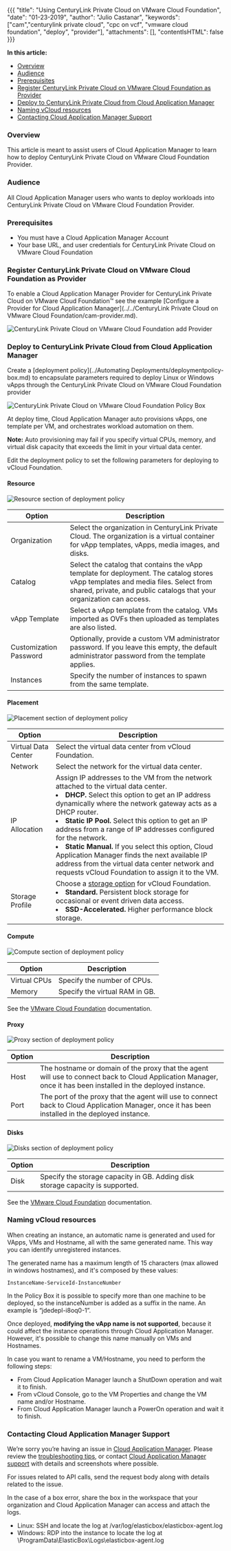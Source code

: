 {{{
"title": "Using CenturyLink Private Cloud on VMware Cloud Foundation",
"date": "01-23-2019",
"author": "Julio Castanar",
"keywords": ["cam","centurylink private cloud", "cpc on vcf", "vmware cloud foundation", "deploy", "provider"],
"attachments": [],
"contentIsHTML": false
}}}

**In this article:**
* [Overview](#overview)
* [Audience](#audience)
* [Prerequisites](#prerequisites)
* [Register CenturyLink Private Cloud on VMware Cloud Foundation as Provider](#register-centurylink-private-cloud-on-vmware-cloud-foundation-as-provider)
* [Deploy to CenturyLink Private Cloud from Cloud Application Manager](#deploy-to-centurylink-private-cloud-from-cloud-application-manager)
* [Naming vCloud resources](#naming-vcloud-resources)
* [Contacting Cloud Application Manager Support](#contacting-cloud-application-manager-support)
  
### Overview

This article is meant to assist users of Cloud Application Manager to learn how to deploy CenturyLink Private Cloud on VMware Cloud Foundation Provider.

### Audience

All Cloud Application Manager users who wants to deploy workloads into CenturyLink Private Cloud on VMware Cloud Foundation Provider.

### Prerequisites

* You must have a Cloud Application Manager Account
* Your base URL, and user credentials for CenturyLink Private Cloud on VMware Cloud Foundation

### Register CenturyLink Private Cloud on VMware Cloud Foundation as Provider

To enable a Cloud Application Manager Provider for CenturyLink Private Cloud on VMware Cloud Foundation™ see the example [Configure a Provider for Cloud Application Manager](../../CenturyLink Private Cloud on VMware Cloud Foundation/cam-provider.md).

![CenturyLink Private Cloud on VMware Cloud Foundation add Provider](../../images/dccf/cam-provider3.png)

### Deploy to CenturyLink Private Cloud from Cloud Application Manager

Create a [deployment policy](../Automating Deployments/deploymentpolicy-box.md) to encapsulate parameters required to deploy Linux or Windows vApps through the CenturyLink Private Cloud on VMware Cloud Foundation provider 

![CenturyLink Private Cloud on VMware Cloud Foundation Policy Box](../../images/cloud-application-manager/deploying-anywhere/cpc-vcf/cpc-vcf-policy.png)

At deploy time, Cloud Application Manager auto provisions vApps, one template per VM, and orchestrates workload automation on them.

**Note:** Auto provisioning may fail if you specify virtual CPUs, memory, and virtual disk capacity that exceeds the limit in your virtual data center.

Edit the deployment policy to set the following parameters for deploying to vCloud Foundation.


#### Resource

![Resource section of deployment policy](../../images/cloud-application-manager/deployment-policy/centurylink-dcc-f-resoure.png)

| Option | Description |
|--------|-------------|
| Organization | Select the organization in CenturyLink Private Cloud. The organization is a virtual container for vApp templates, vApps, media images, and disks. |
| Catalog |	Select the catalog that contains the vApp template for deployment. The catalog stores vApp templates and media files. Select from shared, private, and public catalogs that your organization can access. |
| vApp Template | Select a vApp template from the catalog. VMs imported as OVFs then uploaded as templates are also listed. |
| Customization Password | Optionally, provide a custom VM administrator password. If you leave this empty, the default administrator password from the template applies.|
| Instances | Specify the number of instances to spawn from the same template. |

#### Placement

![Placement section of deployment policy](../../images/cloud-application-manager/deployment-policy/centurylink-dcc-f-placement.png)

| Option | Description |
|--------|-------------|
| Virtual Data Center |	Select the virtual data center from vCloud Foundation. |
| Network |	Select the network for the virtual data center. |
| IP Allocation | Assign IP addresses to the VM from the network attached to the virtual data center.<li>**DHCP.** Select this option to get an IP address dynamically where the network gateway acts as a DHCP router.</li><li>**Static IP Pool.** Select this option to get an IP address from a range of IP addresses configured for the network.</li><li>**Static Manual.** If you select this option, Cloud Application Manager finds the next available IP address from the virtual data center network and requests vCloud Foundation to assign it to the VM.</li> |
| Storage Profile | Choose a [storage option](https://docs.vmware.com/en/VMware-Cloud-Foundation/3.5/com.vmware.vcf.ovdeploy.doc_35/GUID-E6C1B2F8-F6CB-4017-A4D1-53103FF9AB84.html) for vCloud Foundation.<li>**Standard.** Persistent block storage for occasional or event driven data access.</li><li>**SSD-Accelerated.** Higher performance block storage.</li> |

#### Compute

![Compute section of deployment policy](../../images/cloud-application-manager/deployment-policy/centurylink-dcc-f-compute.png)

| Option | Description |
|--------|-------------|
| Virtual CPUs | Specify the number of CPUs. |
| Memory | Specify the virtual RAM in GB. |

See the [VMware Cloud Foundation](https://docs.vmware.com/en/VMware-Cloud-Foundation/3.5/com.vmware.vcf.ovdeploy.doc_35/GUID-F2DCF1B2-4EF6-444E-80BA-8F529A6D0725.html) documentation.

#### Proxy

![Proxy section of deployment policy](../../images/cloud-application-manager/deployment-policy/centurylink-dcc-f-proxy.png)

| Option | Description |
|-------------------|-------------|
| Host |	The hostname or domain of the proxy that the agent will use to connect back to Cloud Application Manager, once it has been installed in the deployed instance. |
| Port |  The port of the proxy that the agent will use to connect back to Cloud Application Manager, once it has been installed in the deployed instance. |

#### Disks

![Disks section of deployment policy](../../images/cloud-application-manager/deployment-policy/centurylink-dcc-f-disks.png)

| Option | Description |
|--------|-------------|
| Disk | Specify the storage capacity in GB. Adding disk storage capacity is supported. |

See the [VMware Cloud Foundation](https://docs.vmware.com/en/VMware-Cloud-Foundation/3.5/com.vmware.vcf.ovdeploy.doc_35/GUID-F2DCF1B2-4EF6-444E-80BA-8F529A6D0725.html) documentation.

### Naming vCloud resources

When creating an instance, an automatic name is generated and used for VApps, VMs and Hostname, all with the same generated name. This way you can identify unregistered instances.

The generated name has a maximum length of 15 characters (max allowed in windows hostnames), and it's composed by these values:

```
InstanceName-ServiceId-InstanceNumber
```

In the Policy Box it is possible to specify more than one machine to be deployed, so the instanceNumber is added as a suffix in the name. An example is “jdedepl-i8oq0-1”.  


Once deployed, **modifying the vApp name is not supported**, because it could affect the instance operations through Cloud Application Manager. However, it's possible to change this name manually on VMs and Hostnames.  

In case you want to rename a VM/Hostname, you need to perform the following steps:

- From Cloud Application Manager launch a ShutDown operation and wait it to finish.  
- From vCloud Console, go to the VM Properties and change the VM name and/or Hostname.  
- From Cloud Application Manager launch a PowerOn operation and wait it to finish.  

### Contacting Cloud Application Manager Support

We’re sorry you’re having an issue in [Cloud Application Manager](https://www.ctl.io/cloud-application-manager/). Please review the [troubleshooting tips](../Troubleshooting/troubleshooting-tips.md), or contact [Cloud Application Manager support](mailto:incident@CenturyLink.com) with details and screenshots where possible.

For issues related to API calls, send the request body along with details related to the issue.

In the case of a box error, share the box in the workspace that your organization and Cloud Application Manager can access and attach the logs.
* Linux: SSH and locate the log at /var/log/elasticbox/elasticbox-agent.log
* Windows: RDP into the instance to locate the log at \ProgramData\ElasticBox\Logs\elasticbox-agent.log
